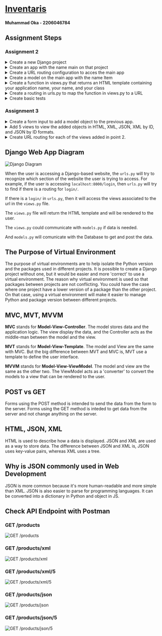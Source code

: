 # [Inventaris](https://oka-inventaris.adaptable.app/)
#### Muhammad Oka - 2206046784

## Assignment Steps
### Assignment 2
<details>
<summary>Create a new Django project</summary>

1. Create new directory and initialize a virtual environment

    ```bash
    mkdir inventaris && cd inventaris
    python3 -m venv env
    ```
2. Activate the virtual environment

    ```bash
    source env/bin/activate
    ```

3. Create requirements.txt

    ```
    django
    gunicorn
    whitenoise
    psycopg2-binary
    requests
    urllib3
    ```

4. Install requirements

    ```bash
    pip install -r requirements.txt
    ```

5. Create new Django project
    
    ```bash
    django-admin startproject inventaris .
    ```

6. Set ```ALLOWED_HOST``` to any host in ```settings.py```

    ```python
    # inventaris/settings.py

    ALLOWED_HOSTS = ['*']
    ```
</details>

<details>
<summary>Create an app with the name main on that project</summary>

1. Create an app with the name ```main```

    ```bash
    python manage.py startapp main
    ```
2. Add ```main``` to ```INSTALLED_APPS``` in ```settings.py```

    ```python
    # inventaris/settings.py

    INSTALLED_APPS = [
        'main',
    ]
    ```

</details>

<details>
<summary>Create a URL routing configuration to acces the main app</summary>

1. Add URL routing to ```urls.py```

    ```python
    # inventaris/urls.py

    urlpatterns = [
        path('', include('main.urls')),
    ]

    ```
    
</details>

<details>
<summary>Create a model on the main app with the name Item</summary>

1. Create a model with name ```Item``` in ```models.py```

    ```python
    # main/views.py

    from django.db import models

    # Create your models here.
    class Item(models.Model):
        name = models.CharField(max_length=100)
        amount = models.IntegerField()
        description = models.TextField()
        category = models.CharField(max_length=100)
        price = models.IntegerField()
    ```
    
</details>

<details>
<summary>Create a function in views.py that returns an HTML template containing your application name, your name, and your class</summary>

1. Create the templates folder in ```main/```

    ```bash
    cd main
    mkdir templates
    ```
    
2. Create the HTML template file for the main app

    ```html
    <!-- main/templates/main.html -->
    <h1>Inventaris</h1>

    <h5>Name: </h5>
    <p>{{ name }}</p>
    <h5>Class: </h5>
    <p>{{ class }}</p>
    ```

3. Create the view function for the main app in ```views.py```

    ```python
    # main/views.py

    from django.shortcuts import render

    # Create your views here.
    def show_main(request):
        context = {
            'name': 'Muhammad Oka',
            'class': 'PBP KKI',
        }

        return render(request, 'main.html', context)
    ```

</details>

<details>
<summary>Create a routing in urls.py to map the function in views.py to a URL</summary>

1. Create the routing in ```urls.py```

    ```python
    # main/urls.py

    from django.urls import path
    from main.views import show_main

    app_name = 'main'
    urlpatterns = [
        path('', show_main, name='show_main'),
    ]
    ```
    
</details>

<details>
<summary>Create basic tests</summary>

1. Create new tests in ```tests.py```

    ```python
    # main/tests.py

    from django.test import TestCase, Client
    from django.http import HttpResponse

    # Create your tests here.
    class MainTest(TestCase):
        def test_main_exists(self):
            response: HttpResponse = Client().get('/')
            self.assertEquals(response.status_code, 200)
        
        def test_main_template_test(self):
            response: HttpResponse = Client().get('/')
            self.assertTemplateUsed(response, 'main.html')

        def test_main_information_test(self):
            response: HttpResponse = Client().get('/')
            self.assertContains(response, "Muhammad Oka")
            self.assertContains(response, "PBP KKI")
    ```
    
</details>

### Assignment 3
<details>
<summary>Create a form input to add a model object to the previous app.</summary>

1. Create ```forms.py``` in the main subdirectory

    ```python
    # main/forms.py

    from django.forms import ModelForm
    from main.models import Product

    class ProductForm(ModelForm):
        class Meta:
            model = Product
            fields = ['name', 'amount', 'description', 'category', 'price']
    ```
2. Create a base template

    ```html
    <!-- templates/base.html -->

    {% load static %}
    <!DOCTYPE html>
    <html lang="en">
        <head>
            <meta charset="UTF-8" />
            <meta
                name="viewport"
                content="width=device-width, initial-scale=1.0"
            />
            <link rel="preconnect" href="https://fonts.googleapis.com">
            <link rel="preconnect" href="https://fonts.gstatic.com" crossorigin>
            <link href="https://fonts.googleapis.com/css2?family=Roboto:wght@100;300;400;500;700;900&display=swap" rel="stylesheet">
            {% block meta %}
            {% endblock meta %}
        </head>

        <body style="display: flex; align-items: center; flex-direction: column; font-family: 'Roboto', sans-serif;">
            {% block content %}
            {% endblock content %}
        </body>
    </html>
    
    ```
3. Add root templates folder to ```settings.py```

    ```python
    # inventaris/settings.py

    # ...
    TEMPLATES = [
        {
            # ...
            'DIRS': [BASE_DIR / 'templates'],
            # ...
        },
    ]
    # ...
    ```

4. Create new template ```product_table.html```

    ```html
    <!-- main/templates/product_table.html -->
    
    {% block content %}
    <table style="text-align: center; border: 1px solid; border-collapse: collapse;">
        <tr>
            <th style="padding-top: 0.25em; padding-bottom: 0.25em; padding-left: 2em; padding-right: 2em; border: 1px solid; border-collapse: collapse;">Name</th>
            <th style="padding-top: 0.25em; padding-bottom: 0.25em; padding-left: 2em; padding-right: 2em; border: 1px solid; border-collapse: collapse;">Amount</th>
            <th style="padding-top: 0.25em; padding-bottom: 0.25em; padding-left: 2em; padding-right: 2em; border: 1px solid; border-collapse: collapse;">Description</th>
            <th style="padding-top: 0.25em; padding-bottom: 0.25em; padding-left: 2em; padding-right: 2em; border: 1px solid; border-collapse: collapse;">Category</th>
            <th style="padding-top: 0.25em; padding-bottom: 0.25em; padding-left: 2em; padding-right: 2em; border: 1px solid; border-collapse: collapse;">Price</th>
            <th style="padding-top: 0.25em; padding-bottom: 0.25em; padding-left: 2em; padding-right: 2em; border: 1px solid; border-collapse: collapse;">Date Added</th>
        </tr>

        {% comment %} Below is how to show the product data {% endcomment %}

        {% for product in products %}
            <tr>
                <td style="padding-top: 0.25em; padding-bottom: 0.25em; padding-left: 2em; padding-right: 2em; border: 1px solid; border-collapse: collapse;">{{product.name}}</td>
                <td style="padding-top: 0.25em; padding-bottom: 0.25em; padding-left: 2em; padding-right: 2em; border: 1px solid; border-collapse: collapse;">{{product.amount}}</td>
                <td style="padding-top: 0.25em; padding-bottom: 0.25em; padding-left: 2em; padding-right: 2em; border: 1px solid; border-collapse: collapse;">{{product.description}}</td>
                <td style="padding-top: 0.25em; padding-bottom: 0.25em; padding-left: 2em; padding-right: 2em; border: 1px solid; border-collapse: collapse;">{{product.category}}</td>
                <td style="padding-top: 0.25em; padding-bottom: 0.25em; padding-left: 2em; padding-right: 2em; border: 1px solid; border-collapse: collapse;">{{product.price}}</td>
                <td style="padding-top: 0.25em; padding-bottom: 0.25em; padding-left: 2em; padding-right: 2em; border: 1px solid; border-collapse: collapse;">{{product.date_added}}</td>
                <td style="padding-top: 0.25em; padding-bottom: 0.25em; padding-left: 1em; padding-right: 1em; border: 1px solid; border-collapse: collapse;">
                    <a href="/products/delete/{{product.id}}">
                        <button>X</button>
                    </a>
                </td>
            </tr>
        {% endfor %}
    </table>

    <h5>Total: {{product_count}} product{{plural}}</h5>
    {% endblock content %}
    ```

5. Update the ```main.html``` template
    ```html
    <!-- main/templates/main.html -->

    {% extends 'base.html' %}

    {% block content %}
    <h1 style="font-weight: 900; font-size: 3em;">INVENTARIS</h1>
    <div style="display: flex; gap: 1em;">
        <h3>Name: {{name}}</h3>
        <h3>Class: {{class}}</h3>
    </div>

    {% include 'product_table.html' %}

    <a href="{% url 'main:create_product' %}">
        <button>
            Add New Product
        </button>
    </a>
    {% endblock content %}
    
    ```

6. Create a new template ```create_product.html``` and make the form to POST data

    ```html
    <!-- main/templates/create_product.html -->

    {% extends 'base.html' %}

    {% block content %}
    <h1>Add New Product</h1>

    <form method="POST">
        {% csrf_token %}
        <table>
            {{ form.as_table }}
            <tr>
                <td></td>
                <td>
                    <input type="submit" value="Add Product"/>
                </td>
            </tr>
        </table>
    </form>
    {% endblock content %}
    ```

7. Create the view to create product

    ```python
    # main/views.py

    # ...
    def create_product(request):
        form = ProductForm(request.POST or None)

        if form.is_valid() and request.method == 'POST':
            form.save()
            return HttpResponseRedirect(reverse('main:show_main'))
        
        context = {'form': form}
        return render(request, 'create_product.html', context)
    # ...
    ```
    
8. Create the url routing to create product

    ```py
    # main/urls.py

    # ...
    urlpatterns = [
        # ...
        path('products/create/', create_product, name='create_product'),
        # ...
    ]
    # ...
    ```

</details>

<details>
<summary>Add 5 views to view the added objects in HTML, XML, JSON, XML by ID, and JSON by ID formats.</summary>

1. Create new template ```show_products.html``` to show the products in HTML.

    ```html
    <!-- main/templates/show_products.html -->
    
    {% extends 'base.html' %}

    {% block content %}
    <h1>Products List</h1>

    {% include 'product_table.html' %}
    {% endblock content %}
    ```

2. Add new views to ```views.py```

    ```python
    # main/views.py

    # ...
    def delete_product(request, id):
        try:
            product = Product.objects.get(pk=id)
            product.delete()
            return HttpResponseRedirect(reverse('main:show_main'))
        except Product.DoesNotExist:
            return HttpResponse(status=204)

    def show_products(request):
        products = Product.objects.all()
        product_count = products.count()

        context = {
            'products': products,
            'product_count': product_count,
            'plural': 's' if product_count != 1 else '',
        }

        return render(request, 'show_products.html', context)

    def show_xml(request):
        products = Product.objects.all()
        data = serializers.serialize('xml', products)

        return HttpResponse(data, content_type='application/xml')

    def show_json(request):
        products = Product.objects.all()
        data = serializers.serialize('json', products)

        return HttpResponse(data, content_type='application/json')

    def show_xml_by_id(request, id):
        product = Product.objects.filter(pk=id)
        data = serializers.serialize('xml', product)

        return HttpResponse(data, content_type='application/xml')

    def show_json_by_id(request, id):
        product = Product.objects.filter(pk=id)
        data = serializers.serialize('json', product)

        return HttpResponse(data, content_type='application/json')
    ```
    
</details>

<details>
<summary>Create URL routing for each of the views added in point 2.</summary>

1. Add new routings to ```urls.py```

    ```python
    # main/urls.py

    # ...
    urlpatterns = [
        path('', show_main, name='show_main'),
        path('products/', show_products, name='show_products'),
        path('products/create/', create_product, name='create_product'),
        path('products/delete/<int:id>/', delete_product, name='delete_product'),
        path('products/xml/', show_xml, name='show_xml'),
        path('products/xml/<int:id>/', show_xml_by_id, name='show_xml_by_id'),
        path('products/json/', show_json, name='show_json'),
        path('products/json/<int:id>/', show_json_by_id, name='show_json_by_id'),
    ]
    ```

</details>

## Django Web App Diagram
![Django Diagram](https://cdn.discordapp.com/attachments/1057322303731548192/1150633658449924136/django.png)

When the user is accessing a Django-based website, the ```urls.py``` will try to recognize which section of the website the user is trying to access. For example, if the user is accessing ```localhost:8000/login```, then ```urls.py``` will try to find if there is a routing for ```login/```.


If there is a ```login/``` in ```urls.py```, then it will access the views associated to the url in the ```views.py``` file.

The ```views.py``` file will return the HTML template and will be rendered to the user.

The ```views.py``` could communicate with ```models.py``` if data is needed.

And ```models.py``` will comunicate with the Database to get and post the data.

## The Purpose of Virtual Environment

The purpose of virtual environments are to help isolate the Python version and the packages used in different projects. It is possible to create a Django project without one, but it would be easier and more 'correct' to use a virtual environment. The reason why virtual environment is used so that packages between projects are not conflicting. You could have the case where one project have a lower version of a package than the other project. On that case, using a virtual environment will make it easier to manage Python and package version between different projects.

## MVC, MVT, MVVM

**MVC** stands for **Model-View-Controller**. The model stores data and the application logic. The view display the data, and the Controller acts as the middle-man between the model and the view.

**MVT** stands for **Model-View-Template**. The model and View are the same with MVC. But the big difference between MVT and MVC is, MVT use a template to define the user interface.

**MVVM** stands for **Model-View-ViewModel**. The model and view are the same as the other two. The ViewModel acts as a 'converter' to convert the models to a view that can be rendered to the user.

## POST vs GET

Forms using the POST method is intended to send the data from the form to the server. Forms using the GET method is inteded to get data from the server and not change anything on the server.

## HTML, JSON, XML

HTML is used to describe how a data is displayed. JSON and XML are used as a way to store data. The difference between JSON and XML is, JSON uses key-value pairs, whereas XML uses a tree.

## Why is JSON commonly used in Web Development

JSON is more common because it's more human-readable and more simple than XML. JSON is also easier to parse for programming languages. It can be converted into a dictionary in Python and object in JS.

## Check API Endpoint with Postman

### GET /products
![GET /products](https://cdn.discordapp.com/attachments/1057322303731548192/1152510286750830622/image.png)

### GET /products/xml
![GET /products/xml](https://cdn.discordapp.com/attachments/1057322303731548192/1152510344372178944/image.png)

### GET /products/xml/5
![GET /products/xml/5](https://cdn.discordapp.com/attachments/1057322303731548192/1152510476538888323/image.png)

### GET /products/json
![GET /products/json](https://cdn.discordapp.com/attachments/1057322303731548192/1152510409253867520/image.png)

### GET /products/json/5
![GET /products/json/5](https://cdn.discordapp.com/attachments/1057322303731548192/1152510530016268318/image.png)
